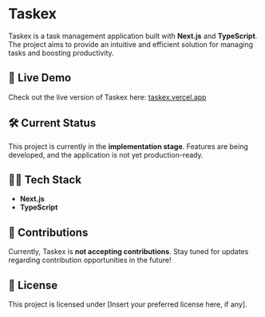 
# Taskex  

Taskex is a task management application built with **Next.js** and **TypeScript**. The project aims to provide an intuitive and efficient solution for managing tasks and boosting productivity.  

## 🚀 Live Demo  
Check out the live version of Taskex here: [taskex.vercel.app](https://taskex.vercel.app)  

## 🛠️ Current Status  
This project is currently in the **implementation stage**. Features are being developed, and the application is not yet production-ready.  

## 🧑‍💻 Tech Stack  
- **Next.js**  
- **TypeScript**  

## 🤝 Contributions  
Currently, Taskex is **not accepting contributions**. Stay tuned for updates regarding contribution opportunities in the future!  

## 📄 License  
This project is licensed under [Insert your preferred license here, if any].  
